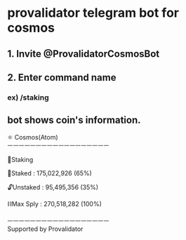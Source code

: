 

# provalidator telegram bot for cosmos



## 1. Invite @ProvalidatorCosmosBot

## 2. Enter command name 

### ex) /staking

## bot shows coin's information.
⚛️ Cosmos(Atom)<br>
ㅡㅡㅡㅡㅡㅡㅡㅡㅡㅡㅡㅡㅡㅡㅡㅡㅡㅡ

🥩Staking

🔐Staked : 175,022,926 (65%)

🔓Unstaked : 95,495,356 (35%)

⛓️Max Sply : 270,518,282 (100%)

ㅡㅡㅡㅡㅡㅡㅡㅡㅡㅡㅡㅡㅡㅡㅡㅡㅡㅡ<br>
Supported by Provalidator
